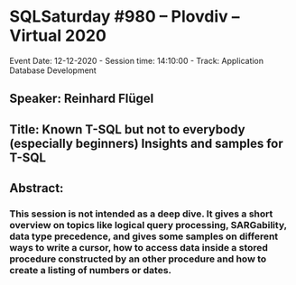 # SQLSaturday #980 – Plovdiv – Virtual 2020
Event Date: 12-12-2020 - Session time: 14:10:00 - Track: Application  Database Development
## Speaker: Reinhard Flügel
## Title: Known T-SQL but not to everybody  (especially beginners) Insights and samples for T-SQL
## Abstract:
### This session is not intended as a deep dive. It gives a short overview on topics like logical query processing, SARGability, data type precedence, and gives some samples on different ways to write a cursor, how to access data inside a stored procedure constructed by an other procedure and how to create a listing of numbers or dates.
